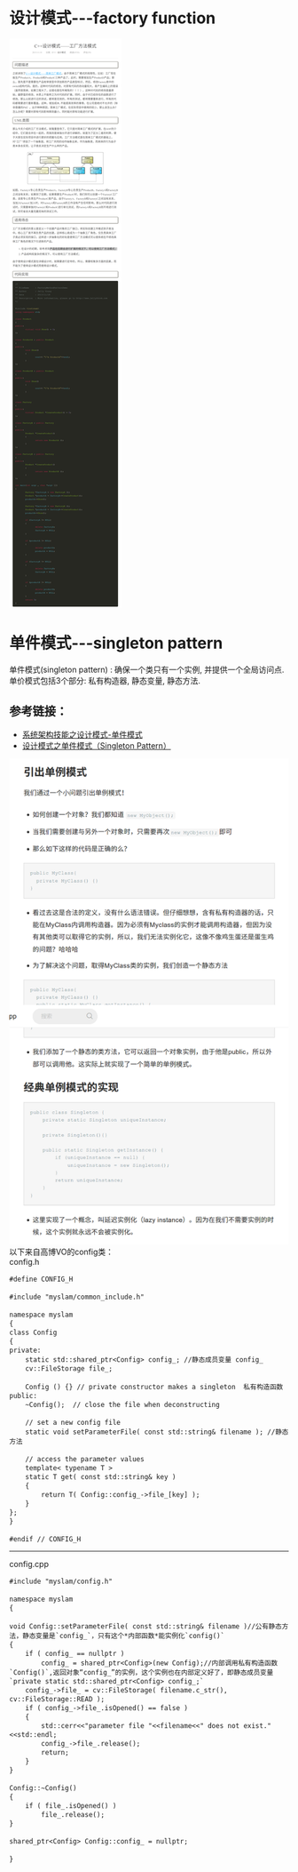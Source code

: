 # 设计模式---factory function
![](picture_source/factory.png)
# 单件模式---singleton pattern
单件模式(singleton pattern) : 确保一个类只有一个实例, 并提供一个全局访问点.  
单价模式包括3个部分: 私有构造器, 静态变量, 静态方法.
## 参考链接：  
* [系统架构技能之设计模式-单件模式](http://www.cnblogs.com/hegezhou_hot/archive/2010/10/02/1841390.html)
* [设计模式之单件模式（Singleton Pattern）](http://www.jianshu.com/p/fb7a09b4e34a)  

![](picture_source/singleton1.png)
以下来自高博VO的config类：  
config.h
```
#define CONFIG_H

#include "myslam/common_include.h" 

namespace myslam 
{
class Config
{
private:
    static std::shared_ptr<Config> config_; //静态成员变量 config_
    cv::FileStorage file_;
    
    Config () {} // private constructor makes a singleton  私有构造函数
public:
    ~Config();  // close the file when deconstructing 
    
    // set a new config file 
    static void setParameterFile( const std::string& filename ); //静态方法
    
    // access the parameter values
    template< typename T >
    static T get( const std::string& key )
    {
        return T( Config::config_->file_[key] );
    }
};
}

#endif // CONFIG_H
```
------------------------------------
config.cpp
```
#include "myslam/config.h"

namespace myslam 
{
    
void Config::setParameterFile( const std::string& filename )//公有静态方法，静态变量是`config_`，只有这个*内部函数*能实例化`config()`
{
    if ( config_ == nullptr )
        config_ = shared_ptr<Config>(new Config);//内部调用私有构造函数`Config()`,返回对象“config_”的实例，这个实例也在内部定义好了，即静态成员变量  `private static std::shared_ptr<Config> config_;` 
    config_->file_ = cv::FileStorage( filename.c_str(), cv::FileStorage::READ );
    if ( config_->file_.isOpened() == false )
    {
        std::cerr<<"parameter file "<<filename<<" does not exist."<<std::endl;
        config_->file_.release();
        return;
    }
}

Config::~Config()
{
    if ( file_.isOpened() )
        file_.release();
}

shared_ptr<Config> Config::config_ = nullptr;

}
```
